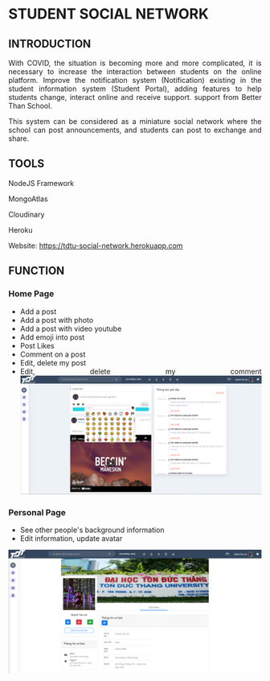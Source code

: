 <div align="justify">

  # STUDENT SOCIAL NETWORK

  ## INTRODUCTION

  With COVID, the situation is becoming more and more complicated, it is necessary to increase the interaction between students on the online platform. Improve the notification system (Notification) existing in the student information system (Student Portal), adding features to help students change, interact online and receive support. support from Better Than School.

  This system can be considered as a miniature social network where the school can post announcements, and students can post to exchange and share.

  ## TOOLS

  NodeJS Framework

  MongoAtlas

  Cloudinary

  Heroku

  Website: <a>https://tdtu-social-network.herokuapp.com</a>

  ## FUNCTION

  ### Home Page
  * Add a post
  * Add a post with photo
  * Add a post with video youtube
  * Add emoji into post
  * Post Likes
  * Comment on a post
  * Edit, delete my post
  * Edit, delete my comment
  ![Banner_one](./public/images/Readme/Banner_one.png)

  ### Personal Page
  * See other people's background information
  * Edit information, update avatar

  ![Banner_two](./public/images/Readme/Banner_two.png)
</div>
